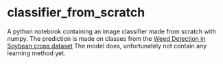 # classifier_from_scratch
A python notebook containing an image classifier made from scratch with numpy.
The prediction is made on classes from the [Weed Detection in Soybean crops dataset](https://www.kaggle.com/fpeccia/weed-detection-in-soybean-crops)
The model does, unfortunately not contain any learning method yet.
